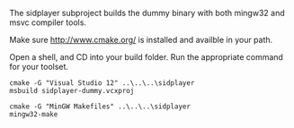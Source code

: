 The sidplayer subproject builds the dummy binary with both mingw32 and
msvc compiler tools.

Make sure http://www.cmake.org/ is installed and availble in your path.

Open a shell, and CD into your build folder. Run the appropriate command
for your toolset.

```Batchfile
cmake -G "Visual Studio 12" ..\..\..\sidplayer
msbuild sidplayer-dummy.vcxproj
```

```Batchfile
cmake -G "MinGW Makefiles" ..\..\..\sidplayer
mingw32-make
```
